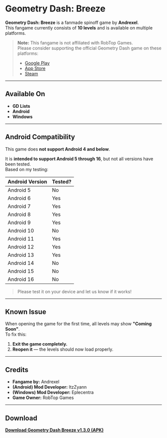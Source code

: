 # Geometry Dash: Breeze

**Geometry Dash: Breeze** is a fanmade spinoff game by **Andrexel**.  
This fangame currently consists of **10 levels** and is available on multiple platforms.

> **Note:** This fangame is not affiliated with RobTop Games.  
> Please consider supporting the official Geometry Dash game on these platforms:  
> - [Google Play](https://play.google.com/store/apps/details?id=com.robtopx.geometryjump)  
> - [App Store](https://apps.apple.com/us/app/geometry-dash/id625334537)  
> - [Steam](https://store.steampowered.com/app/322170/Geometry_Dash/)

---

## Available On

- **GD Lists**
- **Android**
- **Windows**

---

## Android Compatibility

This game does **not support Android 4 and below**.

It is **intended to support Android 5 through 16**, but not all versions have been tested.  
Based on my testing:

| Android Version | Tested? |
|------------------|---------|
| Android 5        | No      |
| Android 6        | Yes     |
| Android 7        | Yes     |
| Android 8        | Yes     |
| Android 9        | Yes     |
| Android 10       | No      |
| Android 11       | Yes     |
| Android 12       | Yes     |
| Android 13       | Yes     |
| Android 14       | No      |
| Android 15       | No      |
| Android 16       | No      |

> Please test it on your device and let us know if it works!

---

## Known Issue

When opening the game for the first time, all levels may show **"Coming Soon"**.  
To fix this:
1. **Exit the game completely.**
2. **Reopen it** — the levels should now load properly.

---

## Credits

- **Fangame by:** Andrexel  
- **(Android) Mod Developer:** ItzZyann  
- **(Windows) Mod Developer:** Eplecentra  
- **Game Owner:** RobTop Games

---

## Download

**[Download Geometry Dash Breeze v1.3.0 (APK)](https://github.com/ItzZyann/Geometry-Dash-Breeze/releases/download/v1.3.0/GeometryDashBreeze_1.3.0.apk)**
